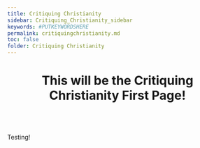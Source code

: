 ```yaml
---
title: Critiquing Christianity
sidebar: Critiquing_Christianity_sidebar
keywords: #PUTKEYWORDSHERE
permalink: critiquingchristianity.md
toc: false
folder: Critiquing Christianity
---
```


# <center> This will be the Critiquing Christianity First Page! </center>
<br>
<br>
<br>
Testing!

